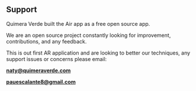 ## Support

Quimera Verde built the Air app as a free open source app. 

We are an open source project constantly looking for improvement, contributions, and any feedback. 

This is out first AR application and are looking to better our techniques, any support issues or concerns please email:

**naty@quimeraverde.com**


**pauescalante8@gmail.com**
